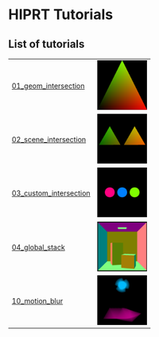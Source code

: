 # HIPRT Tutorials

## List of tutorials

|   |   |
|---|---|
|[01_geom_intersection](./01_geom_intersection)   | <img src="./imgs/MeshIntersection.png" alt="drawing" width="100"/>  |
|[02_scene_intersection](./02_scene_intersection)   | <img src="./imgs/SceneIntersection.png" alt="drawing" width="100"/>  |
|[03_custom_intersection](./03_custom_intersection)   | <img src="./imgs/CustomIntersection.png" alt="drawing" width="100"/>  |
|[04_global_stack](./04_global_stack)   | <img src="./imgs/04_global_stack.png" alt="drawing" width="100"/>  |
|[10_motion_blur](./10_motion_blur)   | <img src="./imgs/MotionBlur.png" alt="drawing" width="100"/>  |
